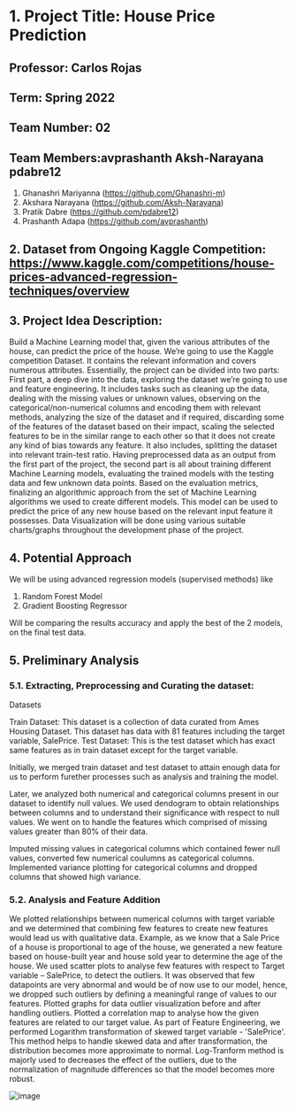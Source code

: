 # 1. Project Title: House Price Prediction

## Professor: Carlos Rojas

## Term: Spring 2022

## Team Number: 02

## Team Members:avprashanth Aksh-Narayana pdabre12

1. Ghanashri Mariyanna (https://github.com/Ghanashri-m) <br />
2. Akshara Narayana (https://github.com/Aksh-Narayana) <br />
3. Pratik Dabre (https://github.com/pdabre12) <br />
4. Prashanth Adapa (https://github.com/avprashanth) <br />

## 2. Dataset from Ongoing Kaggle Competition: https://www.kaggle.com/competitions/house-prices-advanced-regression-techniques/overview

## 3. Project Idea Description:

Build a Machine Learning model that, given the various attributes of the house, can predict the price of the house. We’re going to use the Kaggle competition Dataset. It contains the relevant information and covers numerous attributes.
Essentially, the project can be divided into two parts: First part, a deep dive into the data, exploring the dataset we’re going to use and feature engineering. It includes tasks such as cleaning up the data, dealing with the missing values or unknown values, observing on the categorical/non-numerical columns and encoding them with relevant methods, analyzing the size of the dataset and if required, discarding some of the features of the dataset based on their impact, scaling the selected features to be in the similar range to each other so that it does not create any kind of bias towards any feature. It also includes, splitting the dataset into relevant train-test ratio. Having preprocessed data as an output from the first part of the project, the second part is all about training different Machine Learning models, evaluating the trained models with the testing data and few unknown data points. Based on the evaluation metrics, finalizing an algorithmic approach from the set of Machine Learning algorithms we used to create different models. This model can be used to predict the price of any new house based on the relevant input feature it possesses. Data Visualization will be done using various suitable charts/graphs throughout the development phase of the project.

## 4. Potential Approach

We will be using advanced regression models (supervised methods) like <br />

1. Random Forest Model
2. Gradient Boosting Regressor

Will be comparing the results accuracy and apply the best of the 2 models, on the final test data.


## 5. Preliminary Analysis

### 5.1. Extracting, Preprocessing and Curating the dataset: 

Datasets

Train Dataset: This dataset is a collection of data curated from Ames Housing Dataset. This dataset has data with 81 features including the target variable, SalePrice.
Test Dataset: This is the test dataset which has exact same features as in train dataset except for the target variable.

Initially, we merged train dataset and test dataset to attain enough data for us to perform furether processes such as analysis and training the model.

Later, we analyzed both numerical and categorical columns present in our dataset to identify null values. We used dendogram to obtain relationships between columns and to understand their significance with respect to null values. We went on to handle the features which comprised of missing values greater than 80% of their data.

Imputed missing values in categorical columns which contained fewer null values, converted few numerical coulumns as categorical columns. Implemented variance plotting for categorical columns and dropped columns that showed high variance.

### 5.2. Analysis and Feature Addition

We plotted relationships between numerical columns with target variable and we determined that combining few features to create new features would lead us with qualitative data. Example, as we know that a Sale Price of a house is proportional to age of the house, we generated a new feature based on house-built year and house sold year to determine the age of the house. We used scatter plots to analyse few features with respect to Target variable – SalePrice, to detect the outliers. It was observed that few datapoints are very abnormal and would be of now use to our model, hence, we dropped such outliers by defining a meaningful range of values to our features. Plotted graphs for data outlier visualization before and after handling outliers. Plotted a correlation map to analyse how the given features are related to our target value. As part of Feature Engineering, we performed Logarithm transformation of skewed target variable - 'SalePrice'. This method helps to handle skewed data and after transformation, the distribution becomes more approximate to normal. Log-Tranform method is majorly used to decreases the effect of the outliers, due to the normalization of magnitude differences so that the model becomes more robust.

![image](https://user-images.githubusercontent.com/99863530/166649613-f39ffe39-5853-4217-881a-01b0ac4745f9.png)

